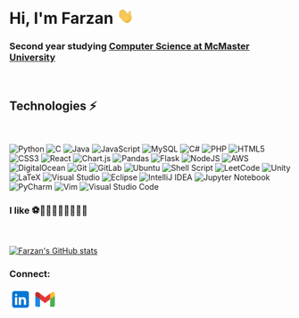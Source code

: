 
  

# Hi, I'm Farzan <img src="https://raw.githubusercontent.com/farzanali/farzanali/main/media/wave.gif"  width="30px">

### Second year studying <a  href="https://future.mcmaster.ca/programs/computer-science/">Computer Science at McMaster University</a>  
<br>

## Technologies ⚡  
<br>

![Python](https://img.shields.io/badge/python-3670A0?style=plastic&logo=appveyor&logo=python&logoColor=ffdd54) ![C](https://img.shields.io/badge/c-%2300599C.svg?style=plastic&logo=appveyor&logo=c&logoColor=white) ![Java](https://img.shields.io/badge/java-%23ED8B00.svg?style=plastic&logo=appveyor&logo=java&logoColor=white) ![JavaScript](https://img.shields.io/badge/javascript-%23323330.svg?style=plastic&logo=appveyor&logo=javascript&logoColor=%23F7DF1E) ![MySQL](https://img.shields.io/badge/mysql-%2300f.svg?style=plastic&logo=appveyor&logo=mysql&logoColor=white) ![C#](https://img.shields.io/badge/c%23-%23239120.svg?style=plastic&logo=appveyor&logo=c-sharp&logoColor=white) ![PHP](https://img.shields.io/badge/php-%23777BB4.svg?style=plastic&logo=appveyor&logo=php&logoColor=white) ![HTML5](https://img.shields.io/badge/html5-%23E34F26.svg?style=plastic&logo=appveyor&logo=html5&logoColor=white) ![CSS3](https://img.shields.io/badge/css3-%231572B6.svg?style=plastic&logo=appveyor&logo=css3&logoColor=white) ![React](https://img.shields.io/badge/react-%2320232a.svg?style=plastic&logo=appveyor&logo=react&logoColor=%2361DAFB) ![Chart.js](https://img.shields.io/badge/chart.js-F5788D.svg?style=plastic&logo=appveyor&logo=chart.js&logoColor=white) ![Pandas](https://img.shields.io/badge/pandas-%23150458.svg?style=plastic&logo=appveyor&logo=pandas&logoColor=white) ![Flask](https://img.shields.io/badge/flask-%23000.svg?style=plastic&logo=appveyor&logo=flask&logoColor=white) ![NodeJS](https://img.shields.io/badge/node.js-6DA55F?style=plastic&logo=appveyor&logo=node.js&logoColor=white) ![AWS](https://img.shields.io/badge/AWS-%23FF9900.svg?style=plastic&logo=appveyor&logo=amazon-aws&logoColor=white) ![DigitalOcean](https://img.shields.io/badge/DigitalOcean-%230167ff.svg?style=plastic&logo=appveyor&logo=digitalOcean&logoColor=white) ![Git](https://img.shields.io/badge/git-%23F05033.svg?style=plastic&logo=appveyor&logo=git&logoColor=white) ![GitLab](https://img.shields.io/badge/gitlab-%23181717.svg?style=plastic&logo=appveyor&logo=gitlab&logoColor=white) ![Ubuntu](https://img.shields.io/badge/Ubuntu-E95420?style=plastic&logo=appveyor&logo=ubuntu&logoColor=white) ![Shell Script](https://img.shields.io/badge/shell_script-%23121011.svg?style=plastic&logo=appveyor&logo=gnu-bash&logoColor=white) ![LeetCode](https://img.shields.io/badge/LeetCode-000000?style=plastic&logo=appveyor&logo=LeetCode&logoColor=#d16c06) ![Unity](https://img.shields.io/badge/unity-%23000000.svg?style=plastic&logo=appveyor&logo=unity&logoColor=white) ![LaTeX](https://img.shields.io/badge/latex-%23008080.svg?style=plastic&logo=appveyor&logo=latex&logoColor=white) ![Visual Studio](https://img.shields.io/badge/Visual%20Studio-5C2D91.svg?style=plastic&logo=appveyor&logo=visual-studio&logoColor=white) ![Eclipse](https://img.shields.io/badge/Eclipse-FE7A16.svg?style=plastic&logo=appveyor&logo=Eclipse&logoColor=white) ![IntelliJ IDEA](https://img.shields.io/badge/IntelliJIDEA-000000.svg?style=plastic&logo=appveyor&logo=intellij-idea&logoColor=white) ![Jupyter Notebook](https://img.shields.io/badge/jupyter-%23FA0F00.svg?style=plastic&logo=appveyor&logo=jupyter&logoColor=white) ![PyCharm](https://img.shields.io/badge/pycharm-143?style=plastic&logo=appveyor&logo=pycharm&logoColor=black&color=black&labelColor=green) ![Vim](https://img.shields.io/badge/VIM-%2311AB00.svg?style=plastic&logo=appveyor&logo=vim&logoColor=white) ![Visual Studio Code](https://img.shields.io/badge/Visual%20Studio%20Code-0078d7.svg?style=plastic&logo=appveyor&logo=visual-studio-code&logoColor=white)
<br>

### I like ⚽🏓🏐🏋️‍♂️🏊‍♂️⛳🎾
<br>

[![Farzan's GitHub stats](https://github-readme-stats.vercel.app/api?username=FarzanAli)](https://github.com/anuraghazra/github-readme-stats)

### Connect:
[<img src="https://raw.githubusercontent.com/farzanali/farzanali/main/media/linkedin.png" width="40px">](https://www.linkedin.com/in/farzan-ali/)
[<img src="https://raw.githubusercontent.com/farzanali/farzanali/main/media/gmail.png" width="40px">](mailto:faisaf2@mcmaster.ca)
